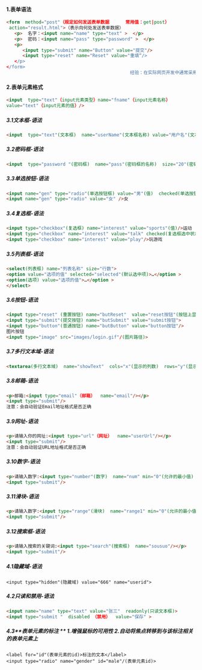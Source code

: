 #### 1.**表单语法**

```html
<form  method="post"（规定如何发送表单数据      常用值：get|post）
 action="result.html">（表示向何处发送表单数据）
   <p>  名字：<input name="name" type="text" >  </p>
   <p>  密码：<input name="pass" type="password" >  </p>
   <p>
      <input type="submit" name="Button" value="提交"/>
      <input type="reset" name="Reset" value="重填“/> 
   </p>
</form>
                                              经验：在实际网页开发中通常采用post方式提交表单数据
```

#### 2.**表单元素格式**

```html
<input  type="text"（input元素类型）name="fname"（input元素名称） 
value="text"（input元素的值）/>
```

##### 3.1**文本框-语法**

```html
<input  type="text"(文本框)  name="userName"(文本框名称) value="用户名"(文本框初始值) size="30"(文本框长度) maxlength="20"(文本框可输入最多字符) />
```

##### 3.2**密码框-语法**

```html
<input  type="password "(密码框)  name="pass"(密码框的名称)  size="20"(密码框的长度) />
```

##### 3.3**单选按钮-语法**

```html
<input name="gen" type="radio"(单选按钮框) value="男"(值)  checked(单选按钮选中状态)  />男
<input name="gen" type="radio" value="女" />女
```

##### 3.4**复选框-语法**

```html
<input type="checkbox"(复选框) name="interest" value="sports"(值)/>运动
<input type="checkbox" name="interest" value="talk" checked(复选框选中状态) />聊天
<input type="checkbox" name="interest" value="play"/>玩游戏
```

##### 3.5**列表框-语法**

```html
<select(列表框) name="列表名称" size="行数">
<option value="选项的值" selected="selected"(默认选中项)>…</option >
<option(选项) value="选项的值">…</option >
</select>
```

##### 3.6**按钮-语法**

```html
<input type="reset" (重置按钮) name="butReset"  value="reset按钮"(按钮上显示的文字)>
<input type="submit"(提交按钮) name="butSubmit" value="submit按钮">
<input type="button"(普通按钮) name="butButton" value="button按钮"/>
图片按钮
<input type="image" src="images/login.gif"/(图片路径)>
```

##### 3.7**多行文本域-语法**

```html
<textarea(多行文本域)  name="showText"  cols="x"(显示的列数)  rows="y"(显示的行数)>文本内容 </textarea  >
```

##### 3.8**邮箱-语法**

```html
<p>邮箱:<input type="email"（邮箱）  name="email"/></p>
<input type="submit"/>
注意：会自动验证Email地址格式是否正确
```

##### 3.9**网址-语法**

```html
<p>请输入你的网址:<input type="url"（网址）  name="userUrl"/></p>
<input type="submit"/>
注意：会自动验证URL地址格式是否正确
```

##### 3.10**数字-语法**

```html
<p>请输入数字:<input type="number"(数字)  name="num" min="0"(允许的最小值) max="100"(允许的最大值) step(合法的数字间隔)="10"/></p>
<input type="submit"/>
```

##### 3.11**滑块-语法**

```html
<p>请输入数字:<input type="range"(滑块)  name="range1" min="0"(允许的最小值) max="10"(允许的最大值) step(合法的数字间隔)="2"/></p>
<input type="submit"/>
```

##### 3.12**搜索框-语法**

```html
<p>请输入搜索的关键词:<input type="search"(搜索框)  name="sousuo"/></p>
<input type="submit"/>
```

##### 4.1**隐藏域-语法**

```
<input type="hidden"(隐藏域) value="666" name="userid">
```

##### 4.2**只读和禁用-语法**

```html
<input name="name" type="text" value="张三"  readonly(只读文本框)>
<input type="submit "  disabled （禁用）  value="保存" >
```

##### 4.3**表单元素的标注   ** **1.增强鼠标的可用性**    **2.自动将焦点转移到与该标注相关的表单元素上**

```
<label for="id"(表单元素的id)>标注的文本</label>
<input type="radio" name="gender" id="male"/(表单元素id)>
```

